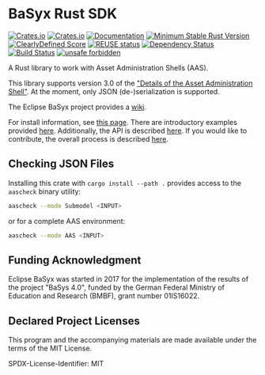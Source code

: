 <!--
SPDX-FileCopyrightText: 2021 Fraunhofer Institute for Experimental Software Engineering IESE

SPDX-License-Identifier: MIT
-->

# BaSyx Rust SDK

[![Crates.io](https://img.shields.io/crates/l/basyx-rs.svg)](https://crates.io/crates/basyx-rs)
[![Crates.io](https://img.shields.io/crates/v/basyx-rs.svg)](https://crates.io/crates/basyx-rs)
[![Documentation](https://docs.rs/basyx-rs/badge.svg)](https://docs.rs/basyx-rs)
[![Minimum Stable Rust Version](https://img.shields.io/badge/Rust-1.54.0%2B-blue?color=fc8d62&logo=rust)](https://rustup.rs/)
[![ClearlyDefined Score](https://img.shields.io/clearlydefined/score/crate/cratesio/-/basyx-rs/0.1.0?label=ClearlyDefined%20Score)](https://clearlydefined.io/definitions/crate/cratesio/-/basyx-rs/0.1.0)
[![REUSE status](https://api.reuse.software/badge/github.com/eclipse-basyx/basyx-rust-sdk)](https://api.reuse.software/info/github.com/eclipse-basyx/basyx-rust-sdk)
[![Dependency Status](https://deps.rs/repo/github/eclipse-basyx/basyx-rust-sdk/status.svg)](https://deps.rs/repo/github/eclipse-basyx/basyx-rust-sdk)
[![Build Status](https://img.shields.io/github/workflow/status/eclipse-basyx/basyx-rust-sdk/Run%20CI/main)](https://github.com)
[![unsafe forbidden](https://img.shields.io/badge/unsafe-forbidden-success.svg)](https://github.com/rust-secure-code/safety-dance/)

A Rust library to work with Asset Administration Shells (AAS).

This library supports version 3.0 of the ["Details of the Asset Administration Shell"](https://industrialdigitaltwin.org/wp-content/uploads/2023/04/IDTA-01001-3-0_SpecificationAssetAdministrationShell_Part1_Metamodel.pdf). At the moment, only JSON (de-)serialization is supported.

The Eclipse BaSyx project provides a [wiki](https://wiki.eclipse.org/BaSyx).

For install information, see [this page](https://wiki.eclipse.org/BaSyx_/_Download).
There are introductory examples provided [here](https://wiki.eclipse.org/BaSyx_/_Introductory_Examples).
Additionally, the API is described [here](https://wiki.eclipse.org/BaSyx_/_Documentation_/_API).
If you would like to contribute, the overall process is described [here](https://wiki.eclipse.org/BaSyx_/_Developer_/_Contributing).

## Checking JSON Files

Installing this crate with `cargo install --path .` provides access to the `aascheck` binary utility:

```bash
aascheck --mode Submodel <INPUT>
```

or for a complete AAS environment:

```bash
aascheck --mode AAS <INPUT>
```

## Funding Acknowledgment

Eclipse BaSyx was started in 2017 for the implementation of the results
of the project "BaSys 4.0", funded by the German Federal Ministry
of Education and Research (BMBF), grant number 01IS16022.

## Declared Project Licenses

This program and the accompanying materials are made available under the terms of the MIT License.

SPDX-License-Identifier: MIT
